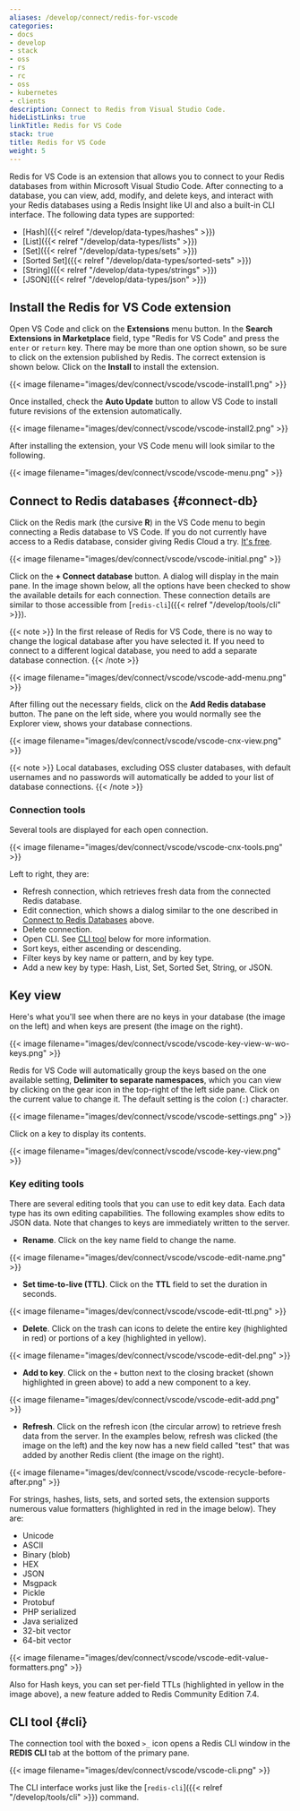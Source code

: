 ```yaml
---
aliases: /develop/connect/redis-for-vscode
categories:
- docs
- develop
- stack
- oss
- rs
- rc
- oss
- kubernetes
- clients
description: Connect to Redis from Visual Studio Code.
hideListLinks: true
linkTitle: Redis for VS Code
stack: true
title: Redis for VS Code
weight: 5
---
```


Redis for VS Code is an extension that allows you to connect to your Redis databases from within Microsoft Visual Studio Code.
After connecting to a database, you can view, add, modify, and delete keys, and interact with your Redis databases using a Redis Insight like UI and also a built-in CLI interface.
The following data types are supported:

- [Hash]({{< relref "/develop/data-types/hashes" >}})
- [List]({{< relref "/develop/data-types/lists" >}})
- [Set]({{< relref "/develop/data-types/sets" >}})
- [Sorted Set]({{< relref "/develop/data-types/sorted-sets" >}})
- [String]({{< relref "/develop/data-types/strings" >}})
- [JSON]({{< relref "/develop/data-types/json" >}})

## Install the Redis for VS Code extension

Open VS Code and click on the **Extensions** menu button. In the **Search Extensions in Marketplace** field, type "Redis for VS Code" and press the `enter` or `return` key. There may be more than one option shown, so be sure to click on the extension published by Redis. The correct extension is shown below. Click on the **Install** to install the extension.

{{< image filename="images/dev/connect/vscode/vscode-install1.png" >}}

Once installed, check the **Auto Update** button to allow VS Code to install future revisions of the extension automatically.

{{< image filename="images/dev/connect/vscode/vscode-install2.png" >}}

After installing the extension, your VS Code menu will look similar to the following.

{{< image filename="images/dev/connect/vscode/vscode-menu.png" >}}

## Connect to Redis databases {#connect-db}

Click on the Redis mark (the cursive **R**) in the VS Code menu to begin connecting a Redis database to VS Code. If you do not currently have access to a Redis database, consider giving Redis Cloud a try. [It's free](https://redis.io/try-free/).

{{< image filename="images/dev/connect/vscode/vscode-initial.png" >}}

Click on the **+ Connect database** button. A dialog will display in the main pane. In the image shown below, all the options have been checked to show the available details for each connection. These connection details are similar to those accessible from [`redis-cli`]({{< relref "/develop/tools/cli" >}}).

{{< note >}}
In the first release of Redis for VS Code, there is no way to change the logical database after you have selected it. If you need to connect to a different logical database, you need to add a separate database connection.
{{< /note >}}

{{< image filename="images/dev/connect/vscode/vscode-add-menu.png" >}}

After filling out the necessary fields, click on the **Add Redis database** button. The pane on the left side, where you would normally see the Explorer view, shows your database connections.

{{< image filename="images/dev/connect/vscode/vscode-cnx-view.png" >}}

{{< note >}}
Local databases, excluding OSS cluster databases, with default usernames and no passwords will automatically be added to your list of database connections.
{{< /note >}}

### Connection tools

Several tools are displayed for each open connection.

{{< image filename="images/dev/connect/vscode/vscode-cnx-tools.png" >}}

Left to right, they are:

- Refresh connection, which retrieves fresh data from the connected Redis database.
- Edit connection, which shows a dialog similar to the one described in [Connect to Redis Databases](#connect-db) above.
- Delete connection.
- Open CLI. See [CLI tool](#cli) below for more information.
- Sort keys, either ascending or descending.
- Filter keys by key name or pattern, and by key type.
- Add a new key by type: Hash, List, Set, Sorted Set, String, or JSON.

## Key view

Here's what you'll see when there are no keys in your database (the image on the left) and when keys are present (the image on the right).

{{< image filename="images/dev/connect/vscode/vscode-key-view-w-wo-keys.png" >}}

Redis for VS Code will automatically group the keys based on the one available setting, **Delimiter to separate namespaces**, which you can view by clicking on the gear icon in the top-right of the left side pane. Click on the current value to change it. The default setting is the colon (`:`) character.

{{< image filename="images/dev/connect/vscode/vscode-settings.png" >}}

Click on a key to display its contents.

{{< image filename="images/dev/connect/vscode/vscode-key-view.png" >}}

### Key editing tools

There are several editing tools that you can use to edit key data. Each data type has its own editing capabilities. The following examples show edits to JSON data. Note that changes to keys are immediately written to the server.

- **Rename**. Click on the key name field to change the name.

{{< image filename="images/dev/connect/vscode/vscode-edit-name.png" >}}

- **Set time-to-live (TTL)**. Click on the **TTL** field to set the duration in seconds.

{{< image filename="images/dev/connect/vscode/vscode-edit-ttl.png" >}}

- **Delete**. Click on the trash can icons to delete the entire key (highlighted in red) or portions of a key (highlighted in yellow).

{{< image filename="images/dev/connect/vscode/vscode-edit-del.png" >}}

- **Add to key**. Click on the `+` button next to the closing bracket (shown highlighted in green above) to add a new component to a key. 

{{< image filename="images/dev/connect/vscode/vscode-edit-add.png" >}}

- **Refresh**. Click on the refresh icon (the circular arrow) to retrieve fresh data from the server. In the examples below, refresh was clicked (the image on the left) and the key now has a new field called "test" that was added by another Redis client (the image on the right).

{{< image filename="images/dev/connect/vscode/vscode-recycle-before-after.png" >}}

For strings, hashes, lists, sets, and sorted sets, the extension supports numerous value formatters (highlighted in red in the image below). They are:

- Unicode
- ASCII
- Binary (blob)
- HEX
- JSON
- Msgpack
- Pickle
- Protobuf
- PHP serialized
- Java serialized
- 32-bit vector
- 64-bit vector

{{< image filename="images/dev/connect/vscode/vscode-edit-value-formatters.png" >}}

Also for Hash keys, you can set per-field TTLs (highlighted in yellow in the image above), a new feature added to Redis Community Edition 7.4.

## CLI tool {#cli}

The connection tool with the boxed `>_` icon opens a Redis CLI window in the **REDIS CLI** tab at the bottom of the primary pane.

{{< image filename="images/dev/connect/vscode/vscode-cli.png" >}}

The CLI interface works just like the [`redis-cli`]({{< relref "/develop/tools/cli" >}}) command.
